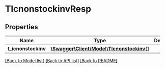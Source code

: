 # TIcnonstockinvResp

## Properties
Name | Type | Description | Notes
------------ | ------------- | ------------- | -------------
**t_icnonstockinv** | [**\Swagger\Client\Model\TIcnonstockinv[]**](TIcnonstockinv.md) |  | [optional] 

[[Back to Model list]](../README.md#documentation-for-models) [[Back to API list]](../README.md#documentation-for-api-endpoints) [[Back to README]](../README.md)


